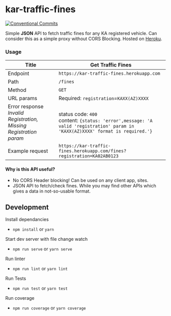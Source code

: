 # kar-traffic-fines 

[![Conventional Commits](https://img.shields.io/badge/Conventional%20Commits-1.0.0-blue.svg)](https://conventionalcommits.org)

Simple **JSON** API to fetch traffic fines for any KA registered vehicle. Can consider this as a simple proxy without CORS Blocking.
Hosted on [Heroku](https://heroku.com).

### Usage

|Title|Get Traffic Fines|
|----|----|
| Endpoint | `https://kar-traffic-fines.herokuapp.com` |
| Path | `/fines` |
| Method | `GET` |
| URL params | Required: `registration`=`KAXX(AZ)XXXX` |
| Error response <br> *Invalid Registration, Missing Registration param* | status code: `400`  <br> content: ```{status: 'error',message: 'A valid 'registration' param in 'KAXX(AZ)XXXX' format is required.'}```  |
| Example request | `https://kar-traffic-fines.herokuapp.com/fines?registration=KA02AB0123` |


#### Why is this API useful?
* No CORS Header blocking! Can be used on any client app, sites.
* JSON API to fetch/check fines. While you may find other APIs which gives a data in not-so-usable format.



## Development

Install dependancies
* `npm install` or `yarn`

Start dev server with file change watch
* `npm run serve` or `yarn serve`

Run linter
* `npm run lint` or `yarn lint`

Run Tests
* `npm run test` or `yarn test`

Run coverage
* `npm run coverage` or `yarn coverage`
